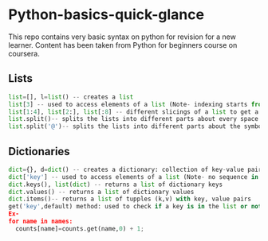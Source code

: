 # Python-basics-quick-glance
This repo contains very basic syntax on python for revision for a new learner. Content has been taken from Python for beginners course on coursera.

## Lists
```python
list=[], l=list() -- creates a list
list[3] -- used to access elements of a list (Note- indexing starts from index 0)
list[1:4], list[2:], list[:8] -- different slicings of a list to get a sublist (Note- [a:b] means a to b, not including b)
list.split()-- splits the lists into different parts about every space i.e. gives a list of words
list.split('@')-- splits the lists into different parts about the symbol in single quotes
```

## Dictionaries
```python
dict={}, d=dict() -- creates a dictionary: collection of key-value pairs 
dict['key'] -- used to access elements of a list (Note- no sequence in preserved in the dict elements)
dict.keys(), list(dict) -- returns a list of dictionary keys
dict.values() -- returns a list of dictionary values
dict.items()-- returns a list of tupples (k,v) with key, value pairs
get('key',default) method: used to check if a key is in the list or not. If present then returns it's value else initialises that key with a default value
Ex-
for name in names:
  counts[name]=counts.get(name,0) + 1;
```
